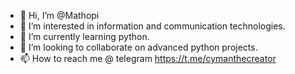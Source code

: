 - 👋 Hi, I’m @Mathopi
- 👀 I’m interested in information and communication technologies.
- 🌱 I’m currently learning python.
- 💞️ I’m looking to collaborate on advanced python projects.
- 📫 How to reach me @ telegram https://t.me/cymanthecreator
<!---
Mathopi/Mathopi is a ✨ special ✨ repository because its `README.md` (this file) appears on your GitHub profile.
You can click the Preview link to take a look at your changes.
--->
